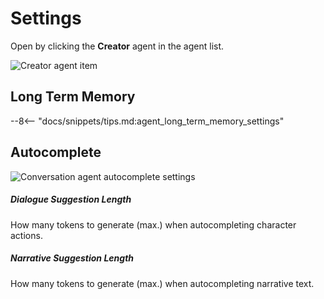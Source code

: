 # Settings

Open by clicking the **Creator** agent in the agent list.

![Creator agent item](/talemate/img/0.30.0/creator-agent-item.png)

## Long Term Memory

--8<-- "docs/snippets/tips.md:agent_long_term_memory_settings"

## Autocomplete

![Conversation agent autocomplete settings](/talemate/img/0.30.0/creator-autocomplete-settings.png)

##### Dialogue Suggestion Length

How many tokens to generate (max.) when autocompleting character actions.

##### Narrative Suggestion Length

How many tokens to generate (max.) when autocompleting narrative text.